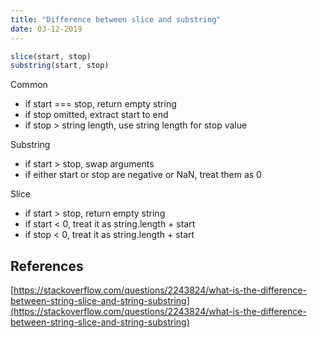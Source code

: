 ```yaml
---
title: "Difference between slice and substring"
date: 03-12-2019
---
```


```js
slice(start, stop)
substring(start, stop)
```

Common
- if start === stop, return empty string
- if stop omitted, extract start to end
- if stop > string length, use string length for stop value

Substring
- if start > stop, swap arguments
- if either start or stop are negative or NaN, treat them as 0

Slice
- if start > stop, return empty string
- if start < 0, treat it as string.length + start
- if stop < 0, treat it as string.length + start


## References

[https://stackoverflow.com/questions/2243824/what-is-the-difference-between-string-slice-and-string-substring](https://stackoverflow.com/questions/2243824/what-is-the-difference-between-string-slice-and-string-substring)